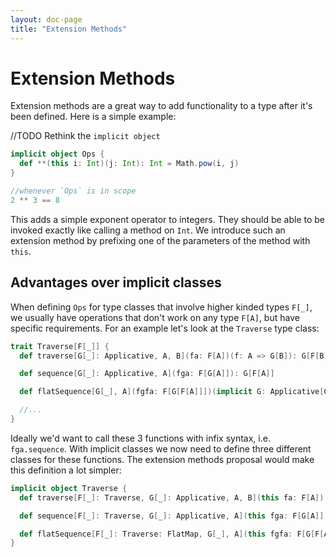 ```yaml
---
layout: doc-page
title: "Extension Methods"
---
```



# Extension Methods


Extension methods are a great way to add functionality to a type after it's been defined.
Here is a simple example:

//TODO Rethink the `implicit object`
```scala
implicit object Ops {
  def **(this i: Int)(j: Int): Int = Math.pow(i, j)
}

//whenever `Ops` is in scope
2 ** 3 == 8
```

This adds a simple exponent operator to integers. They should be able to be invoked exactly like calling a method on `Int`.
We introduce such an extension method by prefixing one of the parameters of the method with `this`.

## Advantages over implicit classes

When defining `Ops` for type classes that involve higher kinded types `F[_]`, we usually have operations that don't work on any type `F[A]`, but have specific requirements. 
For an example let's look at the `Traverse` type class:

```scala
trait Traverse[F[_]] {
  def traverse[G[_]: Applicative, A, B](fa: F[A])(f: A => G[B]): G[F[B]]

  def sequence[G[_]: Applicative, A](fga: F[G[A]]): G[F[A]]

  def flatSequence[G[_], A](fgfa: F[G[F[A]]])(implicit G: Applicative[G], F: FlatMap[F]): G[F[A]]

  //...
}
```

Ideally we'd want to call these 3 functions with infix syntax, i.e. `fga.sequence`.
With implicit classes we now need to define three different classes for these functions.
The extension methods proposal would make this definition a lot simpler:

```scala
implicit object Traverse {
  def traverse[F[_]: Traverse, G[_]: Applicative, A, B](this fa: F[A])(f: A => G[B]): G[F[B]]

  def sequence[F[_]: Traverse, G[_]: Applicative, A](this fga: F[G[A]]): G[F[A]]

  def flatSequence[F[_]: Traverse: FlatMap, G[_], A](this fgfa: F[G[F[A]]]): G[F[A]]
}
```


